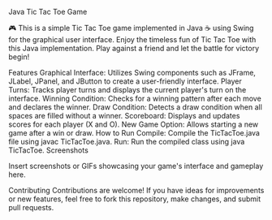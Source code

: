 Java Tic Tac Toe Game

🎮 This is a simple Tic Tac Toe game implemented in Java ☕️  using Swing for the graphical user interface. Enjoy the timeless fun of Tic Tac Toe with this Java implementation. Play against a friend and let the battle for victory begin!  

Features
Graphical Interface: Utilizes Swing components such as JFrame, JLabel, JPanel, and JButton to create a user-friendly interface.
Player Turns: Tracks player turns and displays the current player's turn on the interface.
Winning Condition: Checks for a winning pattern after each move and declares the winner.
Draw Condition: Detects a draw condition when all spaces are filled without a winner.
Scoreboard: Displays and updates scores for each player (X and O).
New Game Option: Allows starting a new game after a win or draw.
How to Run
Compile: Compile the TicTacToe.java file using javac TicTacToe.java.
Run: Run the compiled class using java TicTacToe.
Screenshots

Insert screenshots or GIFs showcasing your game's interface and gameplay here.

Contributing
Contributions are welcome! If you have ideas for improvements or new features, feel free to fork this repository, make changes, and submit pull requests.
